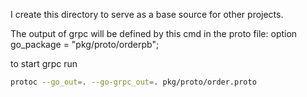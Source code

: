I create this directory to serve as a base source for other projects.

The output of grpc will be defined by this cmd in the proto file:  option go_package = "pkg/proto/orderpb";

to start grpc run 
```bash
protoc --go_out=. --go-grpc_out=. pkg/proto/order.proto
```